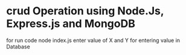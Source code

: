 # crud Operation using Node.Js, Express.js and MongoDB
for run code node index.js
enter value of X and Y for entering value in Database 

